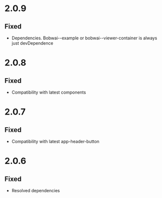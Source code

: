 # 2.0.9
## Fixed
- Dependencies. Bobwai--example or bobwai--viewer-container is always just devDependence

# 2.0.8
## Fixed
- Compatibility with latest components

# 2.0.7
## Fixed
- Compatibility with latest app-header-button

# 2.0.6
## Fixed
- Resolved dependencies

